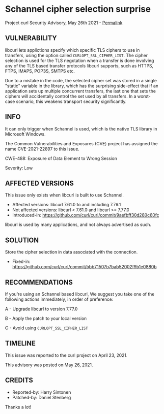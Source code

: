 Schannel cipher selection surprise
==================================

Project curl Security Advisory, May 26th 2021 -
[Permalink](https://curl.se/docs/CVE-2021-22897.html)

VULNERABILITY
-------------

libcurl lets applictions specify which specific TLS ciphers to use in
transfers, using the option called `CURLOPT_SSL_CIPHER_LIST`. The cipher
selection is used for the TLS negotation when a transfer is done involving any
of the TLS based transfer protocols libcurl supports, such as HTTPS, FTPS,
IMAPS, POP3S, SMTPS etc.

Due to a mistake in the code, the selected cipher set was stored in a single
"static" variable in the library, which has the surprising side-effect that if
an application sets up multiple concurrent transfers, the last one that sets
the ciphers will accidentally control the set used by all transfers. In a
worst-case scenario, this weakens transport security significantly.

INFO
----

It can only trigger when Schannel is used, which is the native TLS library in
Microsoft Windows.

The Common Vulnerabilities and Exposures (CVE) project has assigned the name
CVE-2021-22897 to this issue.

CWE-488: Exposure of Data Element to Wrong Session

Severity: Low

AFFECTED VERSIONS
-----------------

This issue only exists when libcurl is built to use Schannel.

- Affected versions: libcurl 7.61.0 to and including 7.76.1
- Not affected versions: libcurl < 7.61.0 and libcurl >= 7.77.0
- Introduced-in: https://github.com/curl/curl/commit/9aefbff30d280c60fc

libcurl is used by many applications, and not always advertised as such.

SOLUTION
------------

Store the cipher selection in data associated with the connection.

- Fixed-in: https://github.com/curl/curl/commit/bbb71507b7bab52002f9b1e0880b

RECOMMENDATIONS
--------------

If you're using an Schannel based libcurl, We suggest you take one of the
following actions immediately, in order of preference:

 A - Upgrade libcurl to version 7.77.0

 B - Apply the patch to your local version

 C - Avoid using `CURLOPT_SSL_CIPHER_LIST`

TIMELINE
--------

This issue was reported to the curl project on April 23, 2021.

This advisory was posted on May 26, 2021.

CREDITS
-------

- Reported-by: Harry Sintonen
- Patched-by: Daniel Stenberg

Thanks a lot!

